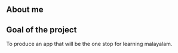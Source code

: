 ## About me



## Goal of the project
To produce an app that will be the one stop for learning malayalam.
